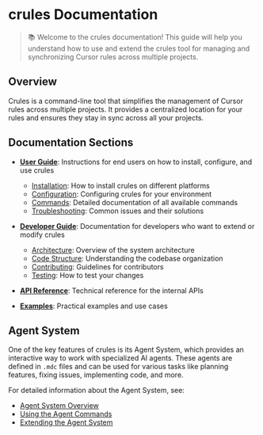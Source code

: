 # crules Documentation

> 📚 Welcome to the crules documentation! This guide will help you understand how to use and extend the crules tool for managing and synchronizing Cursor rules across multiple projects.

## Overview

Crules is a command-line tool that simplifies the management of Cursor rules across multiple projects. It provides a centralized location for your rules and ensures they stay in sync across all your projects.

## Documentation Sections

- [**User Guide**](./user-guide/): Instructions for end users on how to install, configure, and use crules
  - [Installation](./user-guide/installation.md): How to install crules on different platforms
  - [Configuration](./user-guide/configuration.md): Configuring crules for your environment
  - [Commands](./user-guide/commands.md): Detailed documentation of all available commands
  - [Troubleshooting](./user-guide/troubleshooting.md): Common issues and their solutions

- [**Developer Guide**](./developer-guide/): Documentation for developers who want to extend or modify crules
  - [Architecture](./developer-guide/architecture.md): Overview of the system architecture
  - [Code Structure](./developer-guide/code-structure.md): Understanding the codebase organization
  - [Contributing](./developer-guide/contributing.md): Guidelines for contributors
  - [Testing](./developer-guide/testing.md): How to test your changes

- [**API Reference**](./api/): Technical reference for the internal APIs

- [**Examples**](./examples/): Practical examples and use cases

## Agent System

One of the key features of crules is its Agent System, which provides an interactive way to work with specialized AI agents. These agents are defined in `.mdc` files and can be used for various tasks like planning features, fixing issues, implementing code, and more.

For detailed information about the Agent System, see:
- [Agent System Overview](./user-guide/agents.md)
- [Using the Agent Commands](./user-guide/commands.md#agent-commands)
- [Extending the Agent System](./developer-guide/extending-agents.md)
